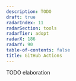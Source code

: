 ```yaml
---
description: TODO
draft: true
radarIndex: 11
radarSection: tools
radarTier: adopt
radarX: 186
radarY: 90
table-of-contents: false
title: GitHub Actions
---
```


TODO elaboration
